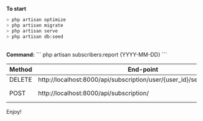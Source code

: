 <b>To start</b>
```bash
> php artisan optimize
> php artisan migrate
> php artisan serve
> php artisan db:seed
```
<br />
<b>Command:</b>
```
php artisan subscribers:report {YYYY-MM-DD}
```

| Method    |  End-point | Fields  |
| ------------ | ------------ | ------------ |
| DELETE   | http://localhost:8000/api/subscription/user/{user_id}/service/{service_id} |  - | |
| POST | http://localhost:8000/api/subscription/  | user_id service_id  | |

<p>Enjoy!</p>
